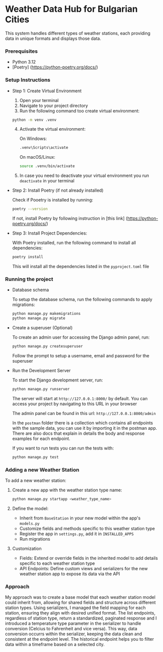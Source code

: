 # Weather Data Hub for Bulgarian Cities

This system handles different types of weather stations, each providing data in unique formats and displays those data.

### Prerequisites

- Python 3.12
- [Poetry] (https://python-poetry.org/docs/)

### Setup Instructions

- Step 1: Create Virtual Environment

    1. Open your terminal
    2. Navigate to your project directory
    3. Run the following command too create virtual environment:

    ```bash
    python -m venv .venv
    ```
    4. Activate the virtual environment:

        On Windows:
        ```bash
        .venv\Scripts\activate
        ```

        On macOS/Linux:
        ```bash
        source .venv/bin/activate
        ```

    5. In case you need to deactivate your virtual environment you run `deactivate` in your terminal

- Step 2: Install Poetry (if not already installed)

    Check if Pooetry is installed by running:
    ```bash
    poetry --version
    ```

    If not, install Poetry by following instruction in [this link] (https://python-poetry.org/docs/)


- Step 3: Install Project Dependencies:

    With Poetry installed, run the following command to install all dependencies:

    ```bash
    poetry install
    ```
    This will install all the dependencies listed in the `pyproject.toml` file


### Running the project

- Database schema

    To setup the database schema, run the following commands to apply migrations:

    ```bash
    python manage.py makemigrations
    python manage.py migrate
    ```

- Create a superuser (Optional)

    To create an admin user for accessing the Django admin panel, run:

    ```bash
    python manage.py createsuperuser
    ```
    Follow the prompt to setup a username, email and password for the superuser

- Run the Development Server

    To start the Django development server, run:
    ```bash
    python manage.py runserver
    ```

    The server will start at `http://127.0.0.1:8000/` by default. You can access your project by navigating to this URL in your browser

    The admin panel can be found in this url: `http://127.0.0.1:8000/admin`

    In the `postman` folder there is a collection which contains all endpoints with the sample data, you can use it by importing it in the postman app. There are also docs that explain in details the body and response examples for each endpoint.

    If you want to run tests you can run the tests with:

    ```bash
    python manage.py test
    ```

### Adding a new Weather Station

To add a new weather station:

1. Create a new app with the weather station type name:

    ```bash
    python manage.py startapp <weather_type_name>
    ```

2. Define the model:

    - Inherit from `BaseStation` in your new model within the app's `models.py`
    - Customize fields and methods specific to this weather station type
    - Register the app in `settings.py`, add it in `INSTALLED_APPS`
    - Run migrations

3. Customization

    - Fields: Extend or override fields in the inherited model to add details specific to each weather station type
    - API Endpoints: Define custom views and serializers for the new weather station app to expose its data via the API


### Approach

My approach was to create a base model that each weather station model could inherit from, allowing for shared fields and structure across different station types. Using serializers, I managed the field mapping for each station, ensuring they align with desired unified format. The list endpoints, regardless of station type, return a standardized, paginated response and I introduced a temperature type parameter in the serializer to handle conversion (Celcius to Fahrenheit and vice versa). This way, data conversion occurrs within the serializer, keeping the data clean and consistent at the endpoint level.
The historical endpoint helps you to filter data within a timeframe based on a selected city.
